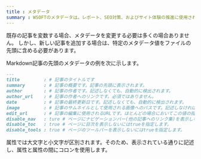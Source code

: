```yaml
---
title : メタデータ
summary : WSOFTのメタデータは。レポート、SEO対策、およびサイト体験の推進に使用されます。この記事では。WSOFTDocsの記事にメタデータを指定する方法について示します。
---
```


既存の記事を変数する場合、メタデータを変更する必要は多くの場合ありません。
しかし、新しい記事を追加する場合は、特定のメタデータ値をファイルの先頭に含める必要があります。

Markdown記事の先頭のメタデータの例を次に示します。

```md title="Markdown"
---
title         : # 記事のタイトルです
summary       : # 記事の概要です。記事の先頭に表示されます。
author        : # 記事の作者です。記述しなくても、自動的に検出されます。
author_url    : # 記事の作者へのリンクです。必須ではありません。
date          : # 記事の最終更新日です。記述しなくても、自動的に検出されます。
image         : # 記事のサムネイルとして使用される画像へのパスです。記述しなければWSOFTDocsのものが使用されます。
edit_url      : # 記事の編集に使用されるURLです。ほとんどの場合においてこの値の指定は不要です。
disable_nav   : ture # ページにナビゲーションバー(他の記事へのリンク集)を表示しないにはtrueを指定します。
disable_toc   : true # ページに目次を表示しないにはtrueを指定します。
disable_tools : true # ページのツールバーを表示しないにはtrueを指定します。
```

属性では大文字と小文字が区別されます。そのため、表示されている通りに記述し、属性と属性の間にコロンを使用します。
